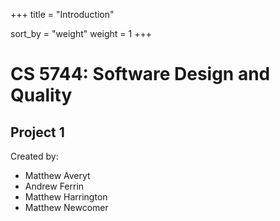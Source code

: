 +++
title = "Introduction"

sort_by = "weight"
weight = 1
+++

# CS 5744: Software Design and Quality
## Project 1
Created by:
* Matthew Averyt
* Andrew Ferrin
* Matthew Harrington
* Matthew Newcomer

